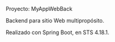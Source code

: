 Proyecto: MyAppWebBack

Backend para sitio Web multipropósito.

Realizado con Spring Boot, en  STS 4.18.1.
